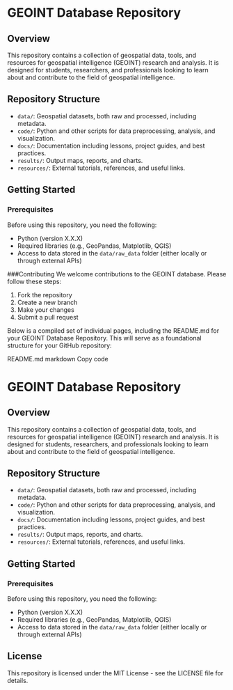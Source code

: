 # GEOINT Database Repository

## Overview
This repository contains a collection of geospatial data, tools, and resources for geospatial intelligence (GEOINT) research and analysis. It is designed for students, researchers, and professionals looking to learn about and contribute to the field of geospatial intelligence.

## Repository Structure
- `data/`: Geospatial datasets, both raw and processed, including metadata.
- `code/`: Python and other scripts for data preprocessing, analysis, and visualization.
- `docs/`: Documentation including lessons, project guides, and best practices.
- `results/`: Output maps, reports, and charts.
- `resources/`: External tutorials, references, and useful links.

## Getting Started

### Prerequisites
Before using this repository, you need the following:
- Python (version X.X.X)
- Required libraries (e.g., GeoPandas, Matplotlib, QGIS)
- Access to data stored in the `data/raw_data` folder (either locally or through external APIs)

###Contributing
We welcome contributions to the GEOINT database. Please follow these steps:

1. Fork the repository
2. Create a new branch
3. Make your changes
4. Submit a pull request


Below is a compiled set of individual pages, including the README.md for your GEOINT Database Repository. This will serve as a foundational structure for your GitHub repository:

README.md
markdown
Copy code
# GEOINT Database Repository

## Overview
This repository contains a collection of geospatial data, tools, and resources for geospatial intelligence (GEOINT) research and analysis. It is designed for students, researchers, and professionals looking to learn about and contribute to the field of geospatial intelligence.

## Repository Structure
- `data/`: Geospatial datasets, both raw and processed, including metadata.
- `code/`: Python and other scripts for data preprocessing, analysis, and visualization.
- `docs/`: Documentation including lessons, project guides, and best practices.
- `results/`: Output maps, reports, and charts.
- `resources/`: External tutorials, references, and useful links.

## Getting Started

### Prerequisites
Before using this repository, you need the following:
- Python (version X.X.X)
- Required libraries (e.g., GeoPandas, Matplotlib, QGIS)
- Access to data stored in the `data/raw_data` folder (either locally or through external APIs)

## License
This repository is licensed under the MIT License - see the LICENSE file for details.



